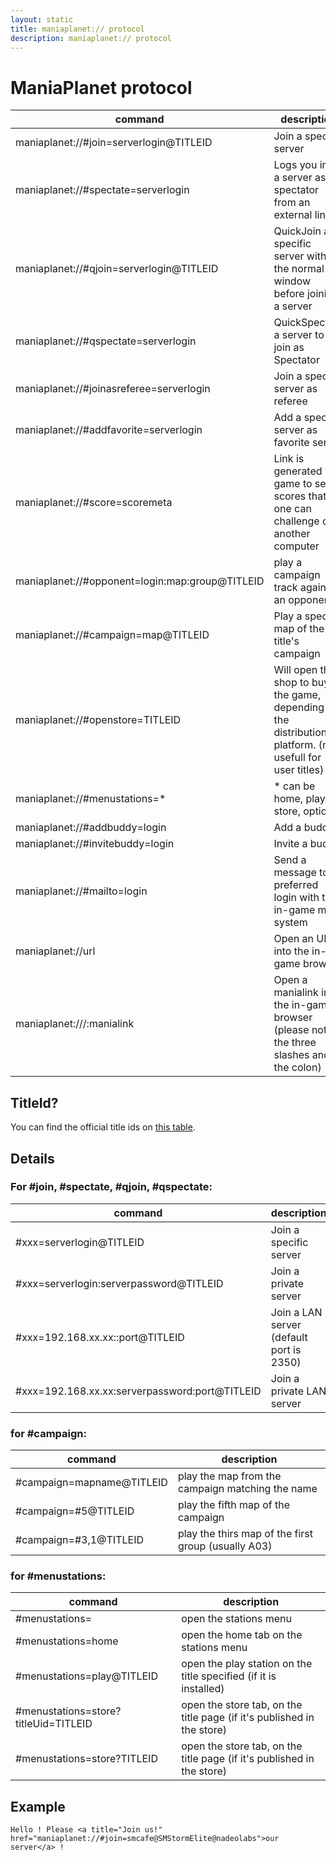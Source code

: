 ```yaml
---
layout: static
title: maniaplanet:// protocol
description: maniaplanet:// protocol
---
```


ManiaPlanet protocol
====================

command 												| description
--------------------------------------------------------|----------------------------
maniaplanet://#join=serverlogin@TITLEID					| Join a specific server
maniaplanet://#spectate=serverlogin 					| Logs you into a server as spectator from an external link
maniaplanet://#qjoin=serverlogin@TITLEID				| QuickJoin a specific server without the normal window before joining a server
maniaplanet://#qspectate=serverlogin 					| QuickSpectate a server to join as Spectator
maniaplanet://#joinasreferee=serverlogin 				| Join a specific server as referee
maniaplanet://#addfavorite=serverlogin 					| Add a specific server as favorite server
maniaplanet://#score=scoremeta							| Link is generated in game to send scores that one can challenge on another computer
maniaplanet://#opponent=login:map:group@TITLEID			| play a campaign track against an opponent
maniaplanet://#campaign=map@TITLEID			       		| Play a specific map of the title's campaign
maniaplanet://#openstore=TITLEID						| Will open the shop to buy the game, depending on the distribution platform. (no usefull for user titles)
maniaplanet://#menustations=*							| * can be home, play, store, options
maniaplanet://#addbuddy=login 							| Add a buddy
maniaplanet://#invitebuddy=login 						| Invite a buddy
maniaplanet://#mailto=login								| Send a message to a preferred login with the in-game mail system
maniaplanet://url 										| Open an URL into the in-game browser
maniaplanet:///:manialink 								| Open a manialink into the in-game browser (please note the three slashes and the colon)

## TitleId?

You can find the official title ids on [this table](../dedicated-server/titleids.html).

## Details

### For #join, #spectate, #qjoin, #qspectate:

command 										| description
------------------------------------------------|----------------------------
 #xxx=serverlogin@TITLEID						| Join a specific server
 #xxx=serverlogin:serverpassword@TITLEID		| Join a private server
 #xxx=192.168.xx.xx::port@TITLEID				| Join a LAN server (default port is 2350)
 #xxx=192.168.xx.xx:serverpassword:port@TITLEID	| Join a private LAN server


### for #campaign:

command 										| description
------------------------------------------------|----------------------------
 #campaign=mapname@TITLEID						| play the map from the campaign matching the name
 #campaign=#5@TITLEID							| play the fifth map of the campaign
 #campaign=#3,1@TITLEID							| play the thirs map of the first group (usually A03)


### for #menustations:

command 										| description
------------------------------------------------|----------------------------
 #menustations=									| open the stations menu
 #menustations=home								| open the home tab on the stations menu
 #menustations=play@TITLEID						| open the play station on the title specified (if it is installed)
 #menustations=store?titleUid=TITLEID			| open the store tab, on the title page (if it's published in the store)
 #menustations=store?TITLEID			| open the store tab, on the title page (if it's published in the store)


## Example

`Hello ! Please <a title="Join us!" href="maniaplanet://#join=smcafe@SMStormElite@nadeolabs">our server</a> !`
